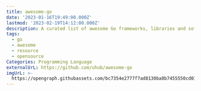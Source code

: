 ```yaml
---
title: awesome-go
date: '2023-01-16T19:49:00.000Z'
lastmod: '2023-02-19T14:12:00.000Z'
description: A curated list of awesome Go frameworks, libraries and software.
tags:
  - go
  - awesome
  - resource
  - opensource
Categories: Programming Language
externalUrL: https://github.com/uhub/awesome-go
imgUrL: >-
  https://opengraph.githubassets.com/bc7354e2777f7ad8130ba8b7455550cd01a4ce9885b50fec39e275aef99a052b/uhub/awesome-go
---
```

